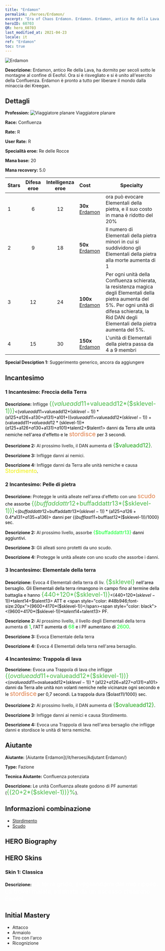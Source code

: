 ```yaml
---
title: "Erdamon"
permalink: /heroes/Erdamon/
excerpt: "Era of Chaos Erdamon. Erdamon. Erdamon, antico Re della Lava, ha dormito per secoli sotto le montagne al confine di Eeofol. Ora si è risvegliato e si è unito all'esercito della Confluenza. Erdamon è pronto a tutto per liberare il mondo dalla minaccia dei Kreegan."
heroID: 60703
QR: hero_60703
last_modified_at: 2021-04-23
locale: it
ref: "Erdamon"
toc: true
---
```

  ![Erdamon](/images/h/h_Erdamon.jpg)

 **Descrizione:** Erdamon, antico Re della Lava, ha dormito per secoli sotto le montagne al confine di Eeofol. Ora si è risvegliato e si è unito all'esercito della Confluenza. Erdamon è pronto a tutto per liberare il mondo dalla minaccia dei Kreegan.
## Dettagli
 **Profession:** ![Viaggiatore planare](/images/h/h_prof_13.png) Viaggiatore planare

 **Race:** Confluenza

 **Rate:** R

 **User Rate:** R

 **Specialità eroe:** Re delle Rocce

 **Mana base:** 20

 **Mana recovery:** 5.0


  | Stars | Difesa eroe | Intelligenza eroe | Cost |     Specialty     |
  |---------|:---------------:|:---------------:|:--|--------------------|
  |    1    | 6 | 12 | **30x** [Erdamon](/ItemsIT/her_380/) | <Elementale della terra> ora può evocare Elementali della pietra, e il suo costo in mana è ridotto del 20% |
  |    2    | 9 | 18 | **50x** [Erdamon](/ItemsIT/her_380/) | Il numero di Elementali della pietra minori in cui si suddividono gli Elementali della pietra alla morte aumenta di 1 |
  |    3    | 12 | 24 | **100x** [Erdamon](/ItemsIT/her_380/) | Per ogni unità della Confluenza schierata, la resistenza magica degli Elementali della pietra aumenta del 5%. Per ogni unità di difesa schierata, la Rid DAN degli Elementali della pietra aumenta del 5%. |
  |    4    | 15 | 30 | **150x** [Erdamon](/ItemsIT/her_380/) | L'unità di Elementali della pietra passa da 4 a 9 membri |

 **Special Desciption 1:** Suggerimento generico, ancora da aggiungere

## Incantesimo
### 1 Incantesimo: Freccia della Terra
 **Descrizione:** Infligge <span style="color: #48b946;font-size:20px">{($valueadd11+$valueadd12*($sklevel-1))}</span><span style="color: black"><($valueadd11+$valueadd12*($sklevel-1))*($a125+$a126+$a130+$a131)+$a101+(($valueadd11+$valueadd12*($sklevel-1))+($valueadd11+$valueadd12*($sklevel-1))*($a125+$a126+$a130+$a131)+$a101)*$talent2+$talent1> danni da Terra alle unità nemiche nell'area d'effetto e le <span style="color: #e07c44;font-size:20px">stordisce</span><span style="color: black"> per 3 secondi.

 **Descrizione 2:** Al prossimo livello, il DAN aumenta di <span style="color: #1ca216;font-size:18px">{$valueadd12}</span><span style="color: black">.

 **Descrizione 3:** Infligge danni ai nemici.

 **Descrizione 4:** Infligge danni da Terra alle unità nemiche e causa <span style="color: #f0f000;font-size:18px">Stordimento</span><span style="color: black">.

### 2 Incantesimo: Pelle di pietra
 **Descrizione:** Protegge le unità alleate nell'area d'effetto con uno <span style="color: #e07c44;font-size:20px">scudo</span><span style="color: black"> che assorbe <span style="color: #48b946;font-size:20px">{($buffaddattr12+$buffaddattr13*($sklevel-1))}</span><span style="color: black"><($buffaddattr12+$buffaddattr13*($sklevel-1))*($a125+$a126+0.4*$a131+$a135+$a136)> danni per {($bufflast11+$bufflast12*($sklevel-1))/1000} sec.

 **Descrizione 2:** Al prossimo livello, assorbe <span style="color: #00ff22;font-size:16px">{$buffaddattr13}</span><span style="color: black"> danni aggiuntivi.

 **Descrizione 3:** Gli alleati sono protetti da uno scudo.

 **Descrizione 4:** Protegge le unità alleate con uno scudo che assorbe i danni.

### 3 Incantesimo: Elementale della terra
 **Descrizione:** Evoca 4 Elementali della terra di liv. <span style="color: #48b946;font-size:20px">{$sklevel}</span><span style="color: black"> nell'area bersaglio. Gli Elementali della terra rimangono in campo fino al termine della battaglia e hanno <span style="color: #48b946;font-size:20px">{440+120*($sklevel-1)}</span><span style="color: black"><(440+120*($sklevel-1))*$talent14+$talent13> ATT e <span style="color: #48b946;font-size:20px">{9600+4170*($sklevel-1)}</span><span style="color: black"><(9600+4170*($sklevel-1))*$talent14+$talent13> PF.

 **Descrizione 2:** Al prossimo livello, il livello degli Elementali della terra aumenta di <span style="color: #00ff22;font-size:16px">1</span><span style="color: black">, l'ATT aumenta di <span style="color: #00ff22;font-size:16px">68</span><span style="color: black"> e i PF aumentano di <span style="color: #00ff22;font-size:16px">2600</span><span style="color: black">.

 **Descrizione 3:** Evoca Elementale della terra

 **Descrizione 4:** Evoca 4 Elementali della terra nell'area bersaglio.

### 4 Incantesimo: Trappola di lava
 **Descrizione:** Evoca una Trappola di lava che infligge <span style="color: #48b946;font-size:20px">{($ovalueadd11+$ovalueadd12*($sklevel-1))}</span><span style="color: black"><($ovalueadd11+$ovalueadd12*($sklevel-1))*($a122+$a126+$a127+$a131)+$a101> danni da Terra alle unità non volanti nemiche nelle vicinanze ogni secondo e le <span style="color: #e07c44;font-size:20px">stordisce</span><span style="color: black"> per 0,7 secondi. La trappola dura {$olast11/1000} sec.

 **Descrizione 2:** Al prossimo livello, il DAN aumenta di <span style="color: #1ca216;font-size:18px">{$ovalueadd12}</span><span style="color: black">.

 **Descrizione 3:** Infligge danni ai nemici e causa Stordimento.

 **Descrizione 4:** Evoca una Trappola di lava nell'area bersaglio che infligge danni e stordisce le unità di terra nemiche.


## Aiutante

 **Aiutante:**  [Aiutante Erdamon](/it/heroes/Adjutant Erdamon/) 

 **Type:**  Fazione 

 **Tecnica Aiutante:**  Confluenza potenziata 

 **Descrizione:** Le unità Confluenza alleate godono di PF aumentati (<span style="color: #48b946;font-size:20px">{(20+2*($sklevel-1))}%</span><span style="color: black">).

## Informazioni combinazione

* [Stordimento](/it/combination/Stordimento/) 
* [Scudo](/it/combination/Scudo/) 

## HERO Biography

## HERO Skins
### Skin 1: **Classica**

 **Descrizione:** <span style="color: #ffffff;font-size:20px">La terra gridò, svegliandomi dal mio riposo. La trovai malata, infettata da un ascesso chiamato Eeofol.</span>



## Initial Mastery
   - Attacco
   - Armaiolo
   - Tiro con l'arco
   - Ricognizione
